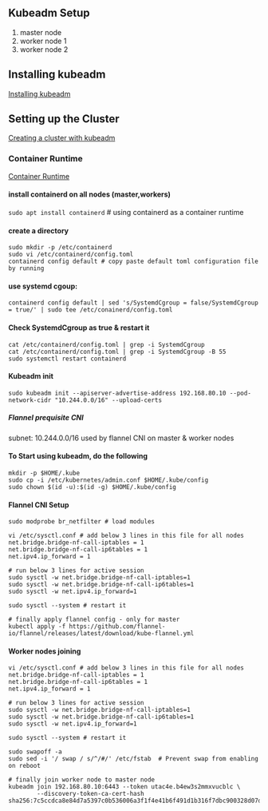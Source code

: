 ## Kubeadm Setup
1. master node
2. worker node 1
3. worker node 2

## Installing kubeadm
[Installing kubeadm](https://kubernetes.io/docs/setup/production-environment/tools/kubeadm/install-kubeadm/)

## Setting up the Cluster
[Creating a cluster with kubeadm](https://kubernetes.io/docs/setup/production-environment/tools/kubeadm/create-cluster-kubeadm/)

### Container Runtime
[Container Runtime](https://kubernetes.io/docs/setup/production-environment/container-runtimes/#containerd)

#### install containerd on all nodes (master,workers)
`sudo apt install containerd` # using containerd as a container runtime

#### create a directory 
```shell
sudo mkdir -p /etc/containerd
sudo vi /etc/containerd/config.toml
containerd config default # copy paste default toml configuration file by running
```

#### use systemd cgoup:
`containerd config default | sed 's/SystemdCgroup = false/SystemdCgroup = true/' | sudo tee /etc/conainerd/config.toml`

#### Check SystemdCgroup as true & restart it
```shell
cat /etc/containerd/config.toml | grep -i SystemdCgroup
cat /etc/containerd/config.toml | grep -i SystemdCgroup -B 55
sudo systemctl restart containerd
```

#### Kubeadm init
```shell
sudo kubeadm init --apiserver-advertise-address 192.168.80.10 --pod-network-cidr "10.244.0.0/16" --upload-certs
```
##### Flannel prequisite CNI
subnet: 10.244.0.0/16 used by flannel CNI on master & worker nodes

#### To Start using kubeadm, do the following
```shell
mkdir -p $HOME/.kube
sudo cp -i /etc/kubernetes/admin.conf $HOME/.kube/config
sudo chown $(id -u):$(id -g) $HOME/.kube/config
```

#### Flannel CNI Setup
```shell
sudo modprobe br_netfilter # load modules

vi /etc/sysctl.conf # add below 3 lines in this file for all nodes
net.bridge.bridge-nf-call-iptables = 1
net.bridge.bridge-nf-call-ip6tables = 1
net.ipv4.ip_forward = 1

# run below 3 lines for active session
sudo sysctl -w net.bridge.bridge-nf-call-iptables=1
sudo sysctl -w net.bridge.bridge-nf-call-ip6tables=1
sudo sysctl -w net.ipv4.ip_forward=1

sudo sysctl --system # restart it

# finally apply flannel config - only for master
kubectl apply -f https://github.com/flannel-io/flannel/releases/latest/download/kube-flannel.yml
```

#### Worker nodes joining
```shell
vi /etc/sysctl.conf # add below 3 lines in this file for all nodes
net.bridge.bridge-nf-call-iptables = 1
net.bridge.bridge-nf-call-ip6tables = 1
net.ipv4.ip_forward = 1

# run below 3 lines for active session
sudo sysctl -w net.bridge.bridge-nf-call-iptables=1
sudo sysctl -w net.bridge.bridge-nf-call-ip6tables=1
sudo sysctl -w net.ipv4.ip_forward=1

sudo sysctl --system # restart it

sudo swapoff -a
sudo sed -i '/ swap / s/^/#/' /etc/fstab  # Prevent swap from enabling on reboot

# finally join worker node to master node
kubeadm join 192.168.80.10:6443 --token utac4e.b4ew3s2mmxvucblc \
        --discovery-token-ca-cert-hash sha256:7c5ccdca8e84d7a5397c0b536006a3f1f4e41b6f491d1b316f7dbc900328d07d
```
